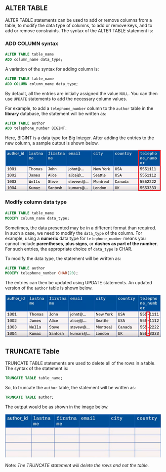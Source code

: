 ## ALTER TABLE

ALTER TABLE statements can be used to add or remove columns from a table, to modify the data type of columns, to add or remove keys, and to add or remove constraints. The syntax of the ALTER TABLE statement is:

### ADD COLUMN syntax

```sql
ALTER TABLE table_name
ADD column_name data_type;
```

A variation of the syntax for adding column is:

```sql
ALTER TABLE table_name
ADD COLUMN column_name data_type;
```

By default, all the entries are initially assigned the value `NULL`. You can then use `UPDATE` statements to add the necessary column values.

For example, to add a `telephone_number` column to the `author` table in the **library** database, the statement will be written as:

```sql
ALTER TABLE author
ADD telephone_number BIGINT;
```

Here, BIGINT is a data type for Big Integer. After adding the entries to the new column, a sample output is shown below.

![img](./pic_mainly_for_md/Add_column.png)

### Modify column data type

```sql
ALTER TABLE table_name
MODIFY column_name data_type;
```

Sometimes, the data presented may be in a different format than required. In such a case, we need to modify the `data_type` of the column. For example, using a **numeric** data type for `telephone_number` means you cannot include **parentheses**, **plus signs**, or **dashes as part of the number**. For such entries, the appropriate choice of `data_type` is CHAR.

To modify the data type, the statement will be written as:

```sql
ALTER TABLE author
MODIFY telephone_number CHAR(20);
```

The entries can then be updated using UPDATE statements. An updated version of the `author` table is shown below.

![img](./pic_mainly_for_md/Add_dashes.png)

## TRUNCATE Table

TRUNCATE TABLE statements are used to delete all of the rows in a table. The syntax of the statement is:

```sql
TRUNCATE TABLE table_name;
```

So, to truncate the `author` table, the statement will be written as:

```sql
TRUNCATE TABLE author;
```

The output would be as shown in the image below.

![img](./pic_mainly_for_md/Truncate.png)

Note: *The TRUNCATE statement will delete the rows and not the table.*